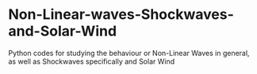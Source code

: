 # Non-Linear-waves-Shockwaves-and-Solar-Wind
Python codes for studying the behaviour or Non-Linear Waves in general, as well as Shockwaves specifically and Solar Wind
